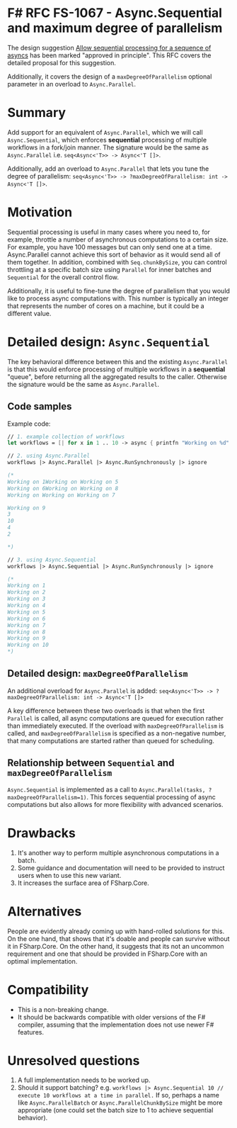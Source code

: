 # F# RFC FS-1067 - Async.Sequential and maximum degree of parallelism

The design suggestion [Allow sequential processing for a sequence of asyncs](https://github.com/fsharp/fslang-suggestions/issues/706) has been marked "approved in principle".
This RFC covers the detailed proposal for this suggestion.

Additionally, it covers the design of a `maxDegreeOfParallelism` optional parameter in an overload to `Async.Parallel`.


# Summary
[summary]: #summary

Add support for an equivalent of `Async.Parallel`, which we will call `Async.Sequential`, which enforces **sequential** processing of multiple workflows in a fork/join manner. The signature would be the same as `Async.Parallel` i.e. `seq<Async<'T>> -> Async<'T []>`.

Additionally, add an overload to `Async.Parallel` that lets you tune the degree of parallelism: `seq<Async<'T>> -> ?maxDegreeOfParallelism: int -> Async<'T []>`.

# Motivation
[motivation]: #motivation

Sequential processing is useful in many cases where you need to, for example, throttle a number of asynchronous computations to a certain size. For example, you have 100 messages but can only send one at a time. Async.Parallel cannot achieve this sort of behavior as it would send all of them together. In addition, combined with `Seq.chunkBySize`, you can control throttling at a specific batch size using `Parallel` for inner batches and `Sequential` for the overall control flow.

Additionally, it is useful to fine-tune the degree of parallelism that you would like to process async computations with. This number is typically an integer that represents the number of cores on a machine, but it could be a different value.

# Detailed design: `Async.Sequential`
[design]: #detailed-design

The key behavioral difference between this and the existing `Async.Parallel` is that this would enforce processing of multiple workflows in a **sequential** "queue", before returning all the aggregated results to the caller. Otherwise the signature would be the same as `Async.Parallel`.

## Code samples
Example code:

```fsharp
// 1. example collection of workflows
let workflows = [| for x in 1 .. 10 -> async { printfn "Working on %d" x } |]

// 2. using Async.Parallel
workflows |> Async.Parallel |> Async.RunSynchronously |> ignore

(*
Working on 1Working on Working on 5
Working on 6Working on Working on 8
Working on Working on Working on 7

Working on 9
3
10
4
2

*)

// 3. using Async.Sequential
workflows |> Async.Sequential |> Async.RunSynchronously |> ignore

(*
Working on 1
Working on 2
Working on 3
Working on 4
Working on 5
Working on 6
Working on 7
Working on 8
Working on 9
Working on 10
*)
```

## Detailed design: `maxDegreeOfParallelism`

An additional overload for `Async.Parallel` is added: `seq<Async<'T>> -> ?maxDegreeOfParallelism: int -> Async<'T []>`

A key difference between these two overloads is that when the first `Parallel` is called, all async computations are queued for execution rather than immediately executed. If the overload with `maxDegreeOfParallelism` is called, and `maxDegreeOfParallelism` is specified as a non-negative number, that many computations are started rather than queued for scheduling.

## Relationship between `Sequential` and `maxDegreeOfParallelism`

`Async.Sequential` is implemented as a call to `Async.Parallel(tasks, ?maxDegreeOfParallelism=1)`. This forces sequential processing of async computations but also allows for more flexibility with advanced scenarios.

# Drawbacks
[drawbacks]: #drawbacks

1. It's another way to perform multiple asynchronous computations in a batch.
2. Some guidance and documentation will need to be provided to instruct users when to use this new variant.
3. It increases the surface area of FSharp.Core.

# Alternatives
[alternatives]: #alternatives

People are evidently already coming up with hand-rolled solutions for this. On the one hand, that shows that it's doable and people can survive without it in FSharp.Core. On the other hand, it suggests that its not an uncommon requirement and one that should be provided in FSharp.Core with an optimal implementation.

# Compatibility
[compatibility]: #compatibility

* This is a non-breaking change.
* It should be backwards compatible with older versions of the F# compiler, assuming that the implementation does not use newer F# features.

# Unresolved questions
[unresolved]: #unresolved-questions

1. A full implementation needs to be worked up.
2. Should it support batching? e.g. `workflows |> Async.Sequential 10 // execute 10 workflows at a time in parallel.` If so, perhaps a name like `Async.ParallelBatch` or `Async.ParallelChunkBySize` might be more appropriate (one could set the batch size to 1 to achieve sequential behavior).